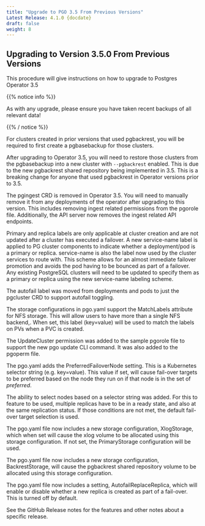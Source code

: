 ```yaml
---
title: "Upgrade to PGO 3.5 From Previous Versions"
Latest Release: 4.1.0 {docdate}
draft: false
weight: 8
---
```


## Upgrading to Version 3.5.0 From Previous Versions

This procedure will give instructions on how to upgrade to Postgres Operator 3.5

{{% notice info %}}

As with any upgrade, please ensure you have taken recent backups of all relevant data!

{{% / notice %}}

For clusters created in prior versions that used pgbackrest, you
will be required to first create a pgbasebackup for those clusters.

After upgrading to Operator 3.5, you will need to restore those clusters
from the pgbasebackup into a new cluster with `--pgbackrest` enabled. This
is due to the new pgbackrest shared repository being implemented in 3.5.  This
is a breaking change for anyone that used pgbackrest in Operator versions
prior to 3.5.

The pgingest CRD is removed in Operator 3.5. You will need to manually remove it from any deployments of the operator after upgrading to this version. This includes removing ingest related permissions from the pgorole file. Additionally, the API server now removes the ingest related API endpoints.

Primary and replica labels are only applicable at cluster creation and are not updated after a cluster has executed a failover. A new service-name label is applied to PG cluster components to indicate whether a deployment/pod is a primary or replica. service-name is also the label now used by the cluster services to route with. This scheme allows for an almost immediate failover promotion and avoids the pod having to be bounced as part of a failover.  Any existing PostgreSQL clusters will need to be updated to specify them as a primary or replica using the new service-name labeling scheme.  

The autofail label was moved from deployments and pods to just the pgcluster CRD to support autofail toggling.

The storage configurations in pgo.yaml support the MatchLabels attribute for NFS storage. This will allow users to have more than a single NFS backend,. When set, this label (key=value) will be used to match the labels on PVs when a PVC is created.

The UpdateCluster permission was added to the sample pgorole file to support the new pgo update CLI command. It was also added to the pgoperm file.

The pgo.yaml adds the PreferredFailoverNode setting. This is a Kubernetes selector string (e.g. key=value).  This value if set, will cause fail-over targets to be preferred based on the node they run on if that node is in the set of *preferred*.

The ability to select nodes based on a selector string was added.  For this to feature to be used, multiple replicas have to be in a ready state, and also at the same replication status.  If those conditions are not met, the default fail-over target selection is used.

The pgo.yaml file now includes a new storage configuration, XlogStorage, which when set will cause the xlog volume to be allocated using this storage configuration. If not set, the PrimaryStorage configuration will be used.

The pgo.yaml file now includes a new storage configuration, BackrestStorage, will cause the pgbackrest shared repository volume to be allocated using this storage configuration. 

The pgo.yaml file now includes a setting, AutofailReplaceReplica, which will enable or disable whether a new replica is created as part of a fail-over. This is turned off by default.

See the GitHub Release notes for the features and other notes about a specific release.
